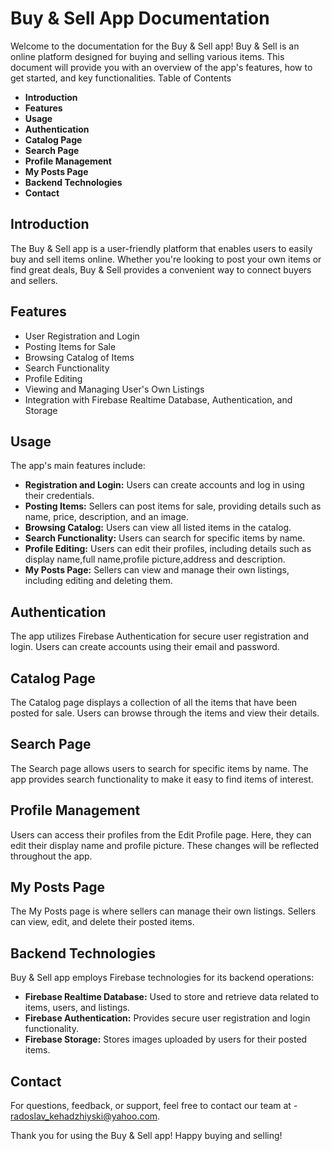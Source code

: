 # Buy & Sell App Documentation

Welcome to the documentation for the Buy & Sell app! Buy & Sell is an online platform designed for buying and selling various items. This document will provide you with an overview of the app's features, how to get started, and key functionalities.
Table of Contents

- **Introduction**
- **Features**
- **Usage**
- **Authentication**
- **Catalog Page**
- **Search Page**
- **Profile Management**
- **My Posts Page**
- **Backend Technologies**
- **Contact**

## Introduction

The Buy & Sell app is a user-friendly platform that enables users to easily buy and sell items online. Whether you're looking to post your own items or find great deals, Buy & Sell provides a convenient way to connect buyers and sellers.

## Features

- User Registration and Login
- Posting Items for Sale
- Browsing Catalog of Items
- Search Functionality
- Profile Editing
- Viewing and Managing User's Own Listings
- Integration with Firebase Realtime Database, Authentication, and Storage

## Usage

The app's main features include:

- **Registration and Login:** Users can create accounts and log in using their credentials.
- **Posting Items:** Sellers can post items for sale, providing details such as name, price, description, and an image.
- **Browsing Catalog:** Users can view all listed items in the catalog.
- **Search Functionality:** Users can search for specific items by name.
- **Profile Editing:** Users can edit their profiles, including details such as display name,full name,profile picture,address and description.
- **My Posts Page:** Sellers can view and manage their own listings, including editing and deleting them.

## Authentication

The app utilizes Firebase Authentication for secure user registration and login. Users can create accounts using their email and password.

## Catalog Page

The Catalog page displays a collection of all the items that have been posted for sale. Users can browse through the items and view their details.

## Search Page

The Search page allows users to search for specific items by name. The app provides search functionality to make it easy to find items of interest.

## Profile Management

Users can access their profiles from the Edit Profile page. Here, they can edit their display name and profile picture. These changes will be reflected throughout the app.

## My Posts Page

The My Posts page is where sellers can manage their own listings. Sellers can view, edit, and delete their posted items.

## Backend Technologies

Buy & Sell app employs Firebase technologies for its backend operations:

- **Firebase Realtime Database:** Used to store and retrieve data related to items, users, and listings.
- **Firebase Authentication:** Provides secure user registration and login functionality.
- **Firebase Storage:** Stores images uploaded by users for their posted items.

## Contact

For questions, feedback, or support, feel free to contact our team at - radoslav_kehadzhiyski@yahoo.com.

Thank you for using the Buy & Sell app! Happy buying and selling!
